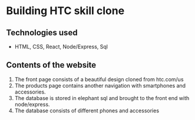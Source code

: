# Building HTC skill clone

## Technologies used

- HTML, CSS, React, Node/Express, Sql

## Contents of the website

1. The front page consists of a beautiful design cloned from htc.com/us
2. The products page contains another navigation with smartphones and accessories. 
3. The database is stored in elephant sql and brought to the front end with node/express.
4. The database consists of different phones and accessories

